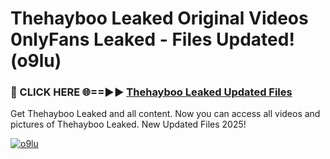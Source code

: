 # Thehayboo Leaked Original Videos 0nlyFans Leaked - Files Updated! (o9lu)

<h3>🔴 CLICK HERE 🌐==►► <a href="https://tinyurl.com/ms9xzufz" rel="nofollow">Thehayboo Leaked Updated Files</a></h3>

Get Thehayboo Leaked and all content. Now you can access all videos and pictures of Thehayboo Leaked. New Updated Files 2025!

[![o9lu](https://i.imgur.com/PQ7UWWw.gif)](https://tinyurl.com/ms9xzufz)
